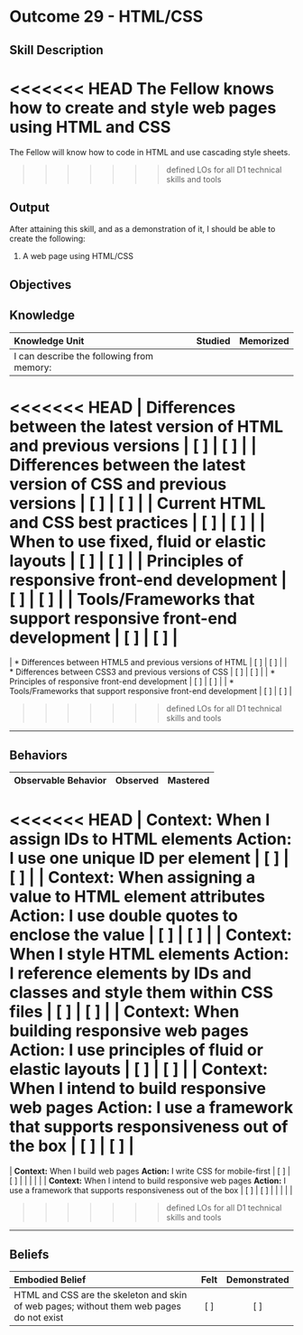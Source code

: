 # Outcome 29 - HTML/CSS

**Skill Description**
----------
<<<<<<< HEAD
The Fellow knows how to create and style web pages using HTML and CSS
=======
The Fellow will know how to code in HTML and use cascading style sheets.
>>>>>>> defined LOs for all D1 technical skills and tools

**Output**
----------
After attaining this skill, and as a demonstration of it, I should be able to create the following:

1. A web page using HTML/CSS


**Objectives**
----------
## **Knowledge**


| Knowledge Unit   |      Studied      | Memorized |
|:-------------|:------------------:|:--------:|
| I can describe the following from memory: | | |
<<<<<<< HEAD
| Differences between the latest version of HTML and previous versions | [ ] | [ ]  |
| Differences between the latest version of CSS and previous versions | [ ] | [ ]  |
| Current HTML and CSS best practices | [ ] | [ ]  |
| When to use fixed, fluid or elastic layouts | [ ] | [ ]  |
| Principles of responsive front-end development | [ ] | [ ]  |
| Tools/Frameworks that support responsive front-end development     | [ ] | [ ]  |
=======
| * Differences between HTML5 and previous versions of HTML | [ ] | [ ]  |
| * Differences between CSS3 and previous versions of CSS | [ ] | [ ]  |
| * Principles of responsive front-end development | [ ] | [ ]  |
| * Tools/Frameworks that support responsive front-end development     | [ ] | [ ]  |
>>>>>>> defined LOs for all D1 technical skills and tools



----------


## **Behaviors**

| Observable Behavior   |      Observed      | Mastered |
|:-------------|:------------------:|:--------:|
<<<<<<< HEAD
| **Context:** When I assign IDs to HTML elements **Action:** I use one unique ID per element | [ ] | [ ] |
| **Context:** When assigning a value to HTML element attributes **Action:** I use double quotes to enclose the value | [ ] | [ ] |
| **Context:** When I style HTML elements **Action:** I reference elements by IDs and classes and style them within CSS files | [ ] | [ ] |
| **Context:** When building responsive web pages **Action:** I use principles of fluid or elastic layouts | [ ] | [ ] |
| **Context:** When I intend to build responsive web pages **Action:** I use a framework that supports responsiveness out of the box | [ ] | [ ] |
=======
| **Context:** When I build web pages **Action:** I write CSS for mobile-first | [ ] | [ ] |
| | | |
| **Context:** When I intend to build responsive web pages **Action:** I use a framework that supports responsiveness out of the box | [ ] | [ ] |
| | | |

>>>>>>> defined LOs for all D1 technical skills and tools

----------


## **Beliefs**


| Embodied Belief   |      Felt      | Demonstrated |
|:-------------|:------------------:|:--------:|
| HTML and CSS are the skeleton and skin of web pages; without them web pages do not exist | [ ] | [ ] |

